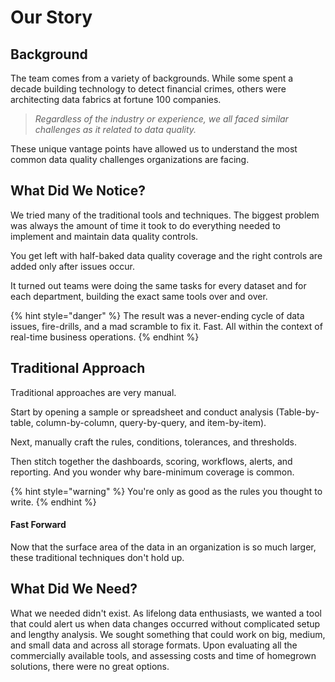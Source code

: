 # Our Story

## Background

The team comes from a variety of backgrounds. While some spent a decade building technology to detect financial crimes, others were architecting data fabrics at fortune 100 companies.

> _Regardless of the industry or experience, we all faced similar challenges as it related to data quality._

These unique vantage points have allowed us to understand the most common data quality challenges organizations are facing.

## What Did We Notice?

We tried many of the traditional tools and techniques. The biggest problem was always the amount of time it took to do everything needed to implement and maintain data quality controls.

You get left with half-baked data quality coverage and the right controls are added only after issues occur.

It turned out teams were doing the same tasks for every dataset and for each department, building the exact same tools over and over.

{% hint style="danger" %}
The result was a never-ending cycle of data issues, fire-drills, and a mad scramble to fix it. Fast. All within the context of real-time business operations.
{% endhint %}

## Traditional Approach

Traditional approaches are very manual.

Start by opening a sample or spreadsheet and conduct analysis (Table-by-table, column-by-column, query-by-query, and item-by-item).

Next, manually craft the rules, conditions, tolerances, and thresholds.

Then stitch together the dashboards, scoring, workflows, alerts, and reporting. And you wonder why bare-minimum coverage is common.

{% hint style="warning" %}
You're only as good as the rules you thought to write.
{% endhint %}

#### Fast Forward

Now that the surface area of the data in an organization is so much larger, these traditional techniques don't hold up.

## What Did We Need?

What we needed didn't exist. As lifelong data enthusiasts, we wanted a tool that could alert us when data changes occurred without complicated setup and lengthy analysis. We sought something that could work on big, medium, and small data and across all storage formats. Upon evaluating all the commercially available tools, and assessing costs and time of homegrown solutions, there were no great options.
